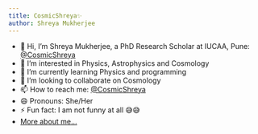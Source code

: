 ```yaml
---
title: CosmicShreya✨
author: Shreya Mukherjee
---
```

* 👋 Hi, I’m Shreya Mukherjee, a PhD Research Scholar at IUCAA, Pune: [@CosmicShreya](https://github.com/CosmicShreya/CosmicShreya)
* 👀 I’m interested in Physics, Astrophysics and Cosmology
* 🌱 I’m currently learning Physics and programming
* 💞️ I’m looking to collaborate on Cosmology
* 📫 How to reach me: [@CosmicShreya](https://github.com/CosmicShreya/CosmicShreya)
* 😄 Pronouns: She/Her
* ⚡ Fun fact: I am not funny at all 😅😅
* [More about me...](./about.md)
